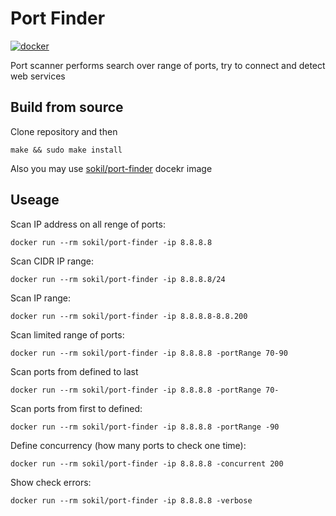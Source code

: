# Port Finder


[![docker](https://img.shields.io/docker/pulls/sokil/port-finder.svg?style=flat)](https://hub.docker.com/r/sokil/port-finder/)

Port scanner performs search over range of ports, try to connect and detect web services

## Build from source

Clone repository and then

```
make && sudo make install
```

Also you may use [sokil/port-finder](https://hub.docker.com/r/sokil/port-finder) docekr image

## Useage

Scan IP address on all renge of ports:

```
docker run --rm sokil/port-finder -ip 8.8.8.8
```

Scan CIDR IP range:

```
docker run --rm sokil/port-finder -ip 8.8.8.8/24
```

Scan IP range:
```
docker run --rm sokil/port-finder -ip 8.8.8.8-8.8.200
```

Scan limited range of ports:

```
docker run --rm sokil/port-finder -ip 8.8.8.8 -portRange 70-90
```

Scan ports from defined to last

```
docker run --rm sokil/port-finder -ip 8.8.8.8 -portRange 70-
```

Scan ports from first to defined:

```
docker run --rm sokil/port-finder -ip 8.8.8.8 -portRange -90
```

Define concurrency (how many ports to check one time):

```
docker run --rm sokil/port-finder -ip 8.8.8.8 -concurrent 200
```

Show check errors:

```
docker run --rm sokil/port-finder -ip 8.8.8.8 -verbose
```
